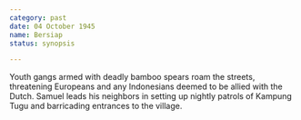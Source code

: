 ```yaml
---
category: past
date: 04 October 1945
name: Bersiap
status: synopsis

---
```

Youth gangs armed with deadly bamboo spears roam the streets, threatening Europeans and any Indonesians deemed to be allied with the Dutch. Samuel leads his neighbors in setting up nightly patrols of Kampung Tugu and barricading entrances to the village.

